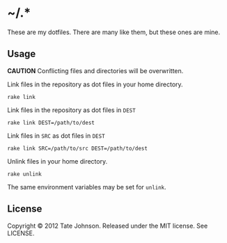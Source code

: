 # ~/.*

These are my dotfiles. There are many like them, but these ones are mine.

## Usage

**CAUTION** Conflicting files and directories will be overwritten.

Link files in the repository as dot files in your home directory.

    rake link

Link files in the repository as dot files in `DEST`

    rake link DEST=/path/to/dest

Link files in `SRC` as dot files in `DEST`

    rake link SRC=/path/to/src DEST=/path/to/dest

Unlink files in your home directory.

    rake unlink

The same environment variables may be set for `unlink`.

## License

Copyright © 2012 Tate Johnson. Released under the MIT license. See LICENSE.
